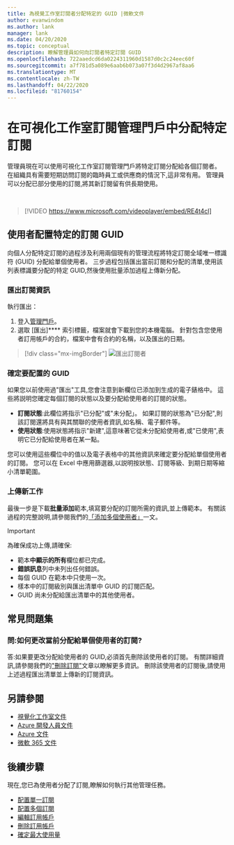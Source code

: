 ```yaml
---
title: 為視覺工作室訂閱者分配特定的 GUID |微軟文件
author: evanwindom
ms.author: lank
manager: lank
ms.date: 04/20/2020
ms.topic: conceptual
description: 瞭解管理員如何向訂閱者特定訂閱 GUID
ms.openlocfilehash: 722aaedcd6da0224311960d1587d0c2c24eec60f
ms.sourcegitcommit: a7f781d5a089e6aab6b073a07f3d4d2967af8aa6
ms.translationtype: MT
ms.contentlocale: zh-TW
ms.lasthandoff: 04/22/2020
ms.locfileid: "81760154"
---
```

# <a name="assign-specific-subscriptions-in-the-visual-studio-subscriptions-administration-portal"></a>在可視化工作室訂閱管理門戶中分配特定訂閱

管理員現在可以使用可視化工作室訂閱管理門戶將特定訂閱分配給各個訂閱者。  在組織具有需要短期訪問訂閱的臨時員工或供應商的情況下,這非常有用。  管理員可以分配已部分使用的訂閱,將其新訂閱留有供長期使用。  

<br>

> [!VIDEO https://www.microsoft.com/videoplayer/embed/RE4t4cl]


## <a name="assign-specific-subscription-guids-to-users"></a>使用者配置特定的訂閱 GUID

向個人分配特定訂閱的過程涉及利用兩個現有的管理流程將特定訂閱全域唯一標識符 (GUID) 分配給單個使用者。  三步過程包括匯出當前訂閱和分配的清單,使用該列表標識要分配的特定 GUID,然後使用批量添加過程上傳新分配。

### <a name="export-your-subscriptions-information"></a>匯出訂閱資訊

執行匯出：
1. 登入[管理門戶](https://manage.visualstudio.com)。
2. 選取 [匯出]**** 索引標籤，檔案就會下載到您的本機電腦。 針對包含您使用者訂用帳戶的合約，檔案中會有合約的名稱，以及匯出的日期。
> [!div class="mx-imgBorder"]
> ![匯出訂閱者](_img/exporting-subscriptions/exporting-subscriptions.png)

### <a name="identify-the-guids-you-want-to-assign"></a>確定要配置的 GUID

如果您以前使用過"匯出"工具,您會注意到新欄位已添加到生成的電子錶格中。  這些將説明您確定每個訂閱的狀態以及要分配給使用者的訂閱的狀態。  

- **訂閱狀態**:此欄位將指示"已分配"或"未分配」。  如果訂閱的狀態為"已分配",則該訂閱還將具有與其關聯的使用者資訊,如名稱、電子郵件等。 
- **使用狀態**:使用狀態將指示"新建",這意味著它從未分配給使用者,或"已使用",表明它已分配給使用者在某一點。  

您可以使用這些欄位中的值以及電子表格中的其他資訊來確定要分配給單個使用者的訂閱。 您可以在 Excel 中應用篩選器,以説明按狀態、訂閱等級、到期日期等縮小清單範圍。 

### <a name="upload-your-new-assignments"></a>上傳新工作

最後一步是下載**批量添加**範本,填寫要分配的訂閱所需的資訊,並上傳範本。  有關該過程的完整說明,請參閱我們的[「添加多個使用者」](assign-license-bulk.md)一文。  

> [!IMPORTANT]
> 為確保成功上傳,請確保:
> - 範本**中顯示的所有**欄位都已完成。
> - **錯誤訊息**列中未列出任何錯誤。
> - 每個 GUID 在範本中只使用一次。 
> - 樣本中的訂閱級別與匯出清單中 GUID 的訂閱匹配。 
> - GUID 尚未分配給匯出清單中的其他使用者。 

## <a name="frequently-asked-questions"></a>常見問題集
### <a name="qhow-do-i-change-which-subscription-is-currently-assigned-to-an-individual-user"></a>問:如何更改當前分配給單個使用者的訂閱?
答:如果要更改分配給使用者的 GUID,必須首先刪除該使用者的訂閱。  有關詳細資訊,請參閱我們的["刪除訂閱"](delete-license.md)文章以瞭解更多資訊。  刪除該使用者的訂閱後,請使用上述過程匯出清單並上傳新的訂閱資訊。  

## <a name="see-also"></a>另請參閱
- [視覺化工作室文件](/visualstudio/)
- [Azure 開發人員文件](/azure/devops/)
- [Azure 文件](/azure/)
- [微軟 365 文件](/microsoft-365/)

## <a name="next-steps"></a>後續步驟
現在,您已為使用者分配了訂閱,瞭解如何執行其他管理任務。
- [配置單一訂閱](assign-license.md)
- [配置多個訂閱](assign-license-bulk.md)
- [編輯訂用帳戶](edit-license.md)
- [刪除訂用帳戶](delete-license.md)
- [確定最大使用量](maximum-usage.md)


